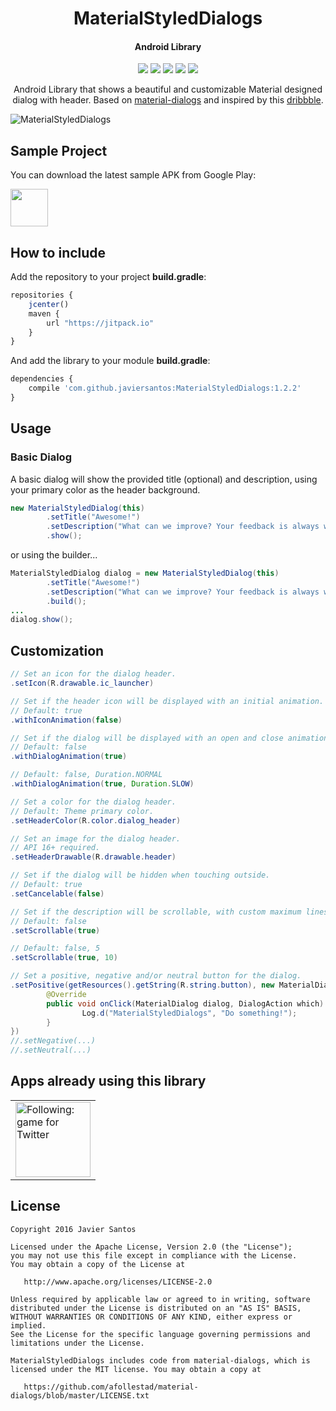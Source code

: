 <h1 align="center">MaterialStyledDialogs</h1>
<h4 align="center">Android Library</h4>

<p align="center">
  <a target="_blank" href="https://android-arsenal.com/api?level=11"><img src="https://img.shields.io/badge/API-11%2B-orange.svg"></a>
  <a target="_blank" href="https://travis-ci.org/javiersantos/MaterialStyledDialogs"><img src="https://travis-ci.org/javiersantos/MaterialStyledDialogs.svg?branch=master"></a>
  <a target="_blank" href="http://android-arsenal.com/details/1/3136"><img src="https://img.shields.io/badge/Android%20Arsenal-MaterialStyledDialogs-blue.svg"></a>
  <a target="_blank" href="https://www.paypal.me/javiersantos" title="Donate using PayPal"><img src="https://img.shields.io/badge/paypal-donate-yellow.svg" /></a>
  <a target="_blank" href="http://patreon.com/javiersantos" title="Donate using Patreon"><img src="https://img.shields.io/badge/patreon-donate-yellow.svg" /></a>
</p>

<p align="center">Android Library that shows a beautiful and customizable Material designed dialog with header. Based on <a target="_blank" href="https://github.com/afollestad/material-dialogs">material-dialogs</a> and inspired by this <a target="_blank" href="https://dribbble.com/shots/2439453-Sprocket-AND-1-3-3-OS-Consistent-Dialogs">dribbble</a>.</p>

![MaterialStyledDialogs](https://raw.githubusercontent.com/javiersantos/MaterialStyledDialogs/master/Screenshots/banner.png)

## Sample Project
You can download the latest sample APK from Google Play:

<a target="_blank" href="https://play.google.com/store/apps/details?id=com.github.javiersantos.materialstyleddialogs.demo"><img src="https://play.google.com/intl/en_us/badges/images/generic/en-play-badge.png" height="60"></a>

## How to include
Add the repository to your project **build.gradle**:
```Javascript
repositories {
    jcenter()
    maven {
        url "https://jitpack.io"
    }
}
```

And add the library to your module **build.gradle**:
```Javascript
dependencies {
    compile 'com.github.javiersantos:MaterialStyledDialogs:1.2.2'
}
```

## Usage
### Basic Dialog
A basic dialog will show the provided title (optional) and description, using your primary color as the header background.

```Java
new MaterialStyledDialog(this)
        .setTitle("Awesome!")
        .setDescription("What can we improve? Your feedback is always welcome.")
        .show();
```
or using the builder...

```Java
MaterialStyledDialog dialog = new MaterialStyledDialog(this)
        .setTitle("Awesome!")
        .setDescription("What can we improve? Your feedback is always welcome.")
        .build();
...
dialog.show();
```


## Customization
```Java
// Set an icon for the dialog header.
.setIcon(R.drawable.ic_launcher)
```
```Java
// Set if the header icon will be displayed with an initial animation.
// Default: true
.withIconAnimation(false)
```
```Java
// Set if the dialog will be displayed with an open and close animation, with custom duration.
// Default: false
.withDialogAnimation(true)

// Default: false, Duration.NORMAL
.withDialogAnimation(true, Duration.SLOW)
```
```Java
// Set a color for the dialog header.
// Default: Theme primary color.
.setHeaderColor(R.color.dialog_header)
```
```Java
// Set an image for the dialog header.
// API 16+ required.
.setHeaderDrawable(R.drawable.header)
```
```Java
// Set if the dialog will be hidden when touching outside.
// Default: true
.setCancelable(false)
```
```Java
// Set if the description will be scrollable, with custom maximum lines.
// Default: false
.setScrollable(true)

// Default: false, 5
.setScrollable(true, 10)
```
```Java
// Set a positive, negative and/or neutral button for the dialog.
.setPositive(getResources().getString(R.string.button), new MaterialDialog.SingleButtonCallback() {
        @Override
        public void onClick(MaterialDialog dialog, DialogAction which) {
                Log.d("MaterialStyledDialogs", "Do something!");
        }
})
//.setNegative(...)
//.setNeutral(...)
```

## Apps already using this library

<table>
    <tr>
        <td>
            <a target="_blank" href="https://play.google.com/store/apps/details?id=com.materiup.following">
                <img src="http://www.materiup.com/images/logo.png"
                    title="Following: game for Twitter"
                    alt="Following: game for Twitter" height="120">
            </a>
        </td>
    </tr>
</table>

## License
	Copyright 2016 Javier Santos

	Licensed under the Apache License, Version 2.0 (the "License");
	you may not use this file except in compliance with the License.
	You may obtain a copy of the License at

	   http://www.apache.org/licenses/LICENSE-2.0

	Unless required by applicable law or agreed to in writing, software
	distributed under the License is distributed on an "AS IS" BASIS,
	WITHOUT WARRANTIES OR CONDITIONS OF ANY KIND, either express or implied.
	See the License for the specific language governing permissions and
	limitations under the License.

	MaterialStyledDialogs includes code from material-dialogs, which is 
	licensed under the MIT license. You may obtain a copy at
	
	   https://github.com/afollestad/material-dialogs/blob/master/LICENSE.txt
